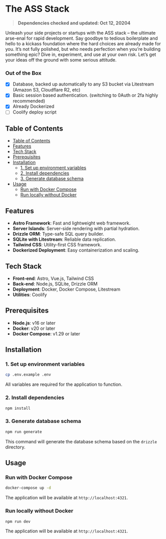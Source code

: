# The ASS Stack

> **Dependencies checked and updated: Oct 12, 20204**

Unleash your side projects or startups with the ASS stack – the ultimate arse-enal for rapid development. Say goodbye to tedious boilerplate and hello to a kickass foundation where the hard choices are already made for you. It’s not fully polished, but who needs perfection when you’re building something epic? Dive in, experiment, and use at your own risk. Let’s get your ideas off the ground with some serious attitude.

### Out of the Box
- [x] Database, backed up automatically to any S3 bucket via Litestream (Amazon S3, Cloudflare R2, etc)
- [x] Basic session based authentication. (switching to 0Auth or 2fa highly recommended)
- [x] Already Dockerized
- [ ] Coolify deploy script

## Table of Contents

- [Table of Contents](#table-of-contents)
- [Features](#features)
- [Tech Stack](#tech-stack)
- [Prerequisites](#prerequisites)
- [Installation](#installation)
  - [1. Set up environment variables](#1-set-up-environment-variables)
  - [2. Install dependencies](#2-install-dependencies)
  - [3. Generate database schema](#3-generate-database-schema)
- [Usage](#usage)
  - [Run with Docker Compose](#run-with-docker-compose)
  - [Run locally without Docker](#run-locally-without-docker)

## Features

- **Astro Framework**: Fast and lightweight web framework.
- **Server Islands**: Server-side rendering with partial hydration.
- **Drizzle ORM**: Type-safe SQL query builder.
- **SQLite with Litestream**: Reliable data replication.
- **Tailwind CSS**: Utility-first CSS framework.
- **Dockerized Deployment**: Easy containerization and scaling.

## Tech Stack

- **Front-end**: Astro, Vue.js, Tailwind CSS
- **Back-end**: Node.js, SQLite, Drizzle ORM
- **Deployment**: Docker, Docker Compose, Litestream
- **Utilities**: Coolify

## Prerequisites

- **Node.js**: v16 or later
- **Docker**: v20 or later
- **Docker Compose**: v1.29 or later

## Installation

### 1. Set up environment variables

```bash
cp .env.example .env
```

All variables are required for the application to function.

### 2. Install dependencies

```bash
npm install
```

### 3. Generate database schema

```bash
npm run generate
```

This command will generate the database schema based on the `drizzle` directory.

## Usage

### Run with Docker Compose

```bash
docker-compose up -d
```

The application will be available at `http://localhost:4321`.

### Run locally without Docker

```bash
npm run dev
```

The application will be available at `http://localhost:4321`.
